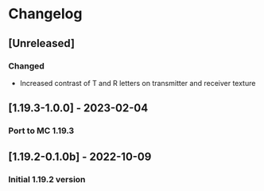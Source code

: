# Changelog

## [Unreleased]

### Changed

- Increased contrast of T and R letters on transmitter and receiver texture

## [1.19.3-1.0.0] - 2023-02-04

### Port to MC 1.19.3

## [1.19.2-0.1.0b] - 2022-10-09

### Initial 1.19.2 version
